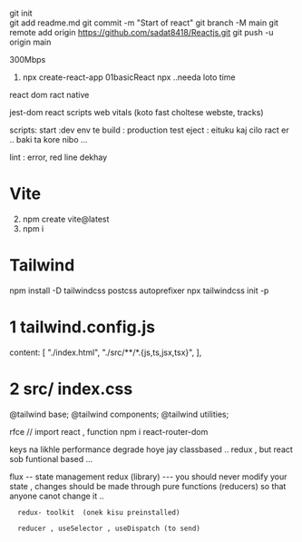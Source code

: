 git init  
git add readme.md 
git commit -m "Start of react"
git branch -M main
git remote add origin https://github.com/sadat8418/Reactjs.git
git push -u origin main

300Mbps
1. npx create-react-app 01basicReact
npx ..needa loto time

react dom 
ract native

jest-dom
react scripts
web vitals (koto fast choltese webste, tracks)

scripts:
start :dev env te 
build : production
test
eject : eituku kaj cilo ract er .. baki ta kore nibo ...

lint : error, red line dekhay 

#   Vite
2. npm create vite@latest
3. npm i

#   Tailwind
npm install -D tailwindcss postcss autoprefixer
npx tailwindcss init -p
# 1 tailwind.config.js
 content: [
    "./index.html",
    "./src/**/*.{js,ts,jsx,tsx}",
  ],
# 2 src/ index.css
@tailwind base;
@tailwind components;
@tailwind utilities;

rfce    // import react , function
npm i react-router-dom


keys na likhle performance degrade hoye jay 
classbased .. redux , but react sob funtional based ... 

flux -- state management 
redux (library) --- you should never modify your state ,
          changes should be made through pure functions (reducers)
          so that anyone canot change it ..
         
      redux- toolkit  (onek kisu preinstalled)

      reducer , useSelector , useDispatch (to send)
